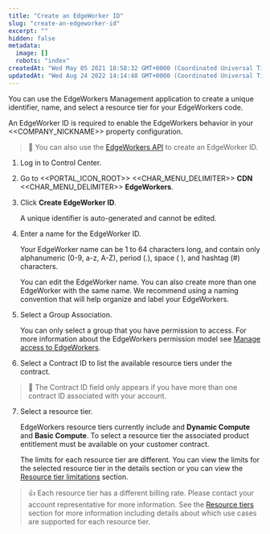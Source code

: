 ```yaml
---
title: "Create an EdgeWorker ID"
slug: "create-an-edgeworker-id"
excerpt: ""
hidden: false
metadata: 
  image: []
  robots: "index"
createdAt: "Wed May 05 2021 18:58:32 GMT+0000 (Coordinated Universal Time)"
updatedAt: "Wed Aug 24 2022 14:14:48 GMT+0000 (Coordinated Universal Time)"
---
```

You can use the EdgeWorkers Management application to create a unique identifier, name, and select a resource tier for your EdgeWorkers code.

An EdgeWorker ID is required to enable the EdgeWorkers behavior in your <<COMPANY_NICKNAME>> property configuration.

> 📘 You can also use the [EdgeWorkers API](https://techdocs.akamai.com/edgeworkers/reference/api) to create an EdgeWorker ID.

1. Log in to Control Center.

2. Go to <<PORTAL_ICON_ROOT>> <<CHAR_MENU_DELIMITER>> **CDN** <<CHAR_MENU_DELIMITER>> **EdgeWorkers**.

3. Click **Create EdgeWorker ID**.

   A unique identifier is auto-generated and cannot be edited.

4. Enter a name for the EdgeWorker ID.

   Your EdgeWorker name can be 1 to 64 characters long, and contain only alphanumeric (0-9, a-z, A-Z), period (.), space ( ), and hashtag (#) characters.

   You can edit the EdgeWorker name. You can also create more than one EdgeWorker with the same name. We recommend using a naming convention that will help organize and label your EdgeWorkers.

5. Select a Group Association.

   You can only select a group that you have permission to access. For more information about the EdgeWorkers permission model see [Manage access to EdgeWorkers](doc:manage-access-to-edgeworkers).

6. Select a Contract ID to list the available resource tiers under the contract.

> 📘 The Contract ID field only appears if you have more than one contract ID associated with your account.

7. Select a resource tier.

   EdgeWorkers resource tiers currently include  and **Dynamic Compute** and **Basic Compute**. To select a resource tier the associated product entitlement must be available on your customer contract.

   The limits for each resource tier are different. You can view the limits for the selected resource tier in the details section or you can view the [Resource tier limitations](doc:resource-tier-limitations)  section.

> 👍 Each resource tier has a different billing rate. Please contact your account representative for more information. See the [Resource tiers](doc:select-a-resource-tier) section for more information including details about which use cases are supported for each resource tier.
